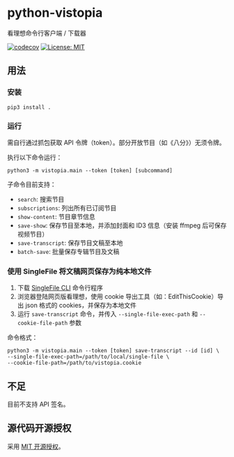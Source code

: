 # python-vistopia

看理想命令行客户端 / 下载器

[![codecov](https://codecov.io/gh/chazeon/python-vistopia/graph/badge.svg?token=UESNMCBB87)](https://codecov.io/gh/chazeon/python-vistopia)
[![License: MIT](https://img.shields.io/badge/License-MIT-yellow.svg)](https://opensource.org/licenses/MIT)

## 用法

### 安装

```
pip3 install .
```

### 运行

需自行通过抓包获取 API 令牌（token）。部分开放节目（如《八分》）无须令牌。

执行以下命令运行：
```
python3 -m vistopia.main --token [token] [subcommand]
```

子命令目前支持：
- `search`: 搜索节目
- `subscriptions`: 列出所有已订阅节目
- `show-content`: 节目章节信息
- `save-show`: 保存节目至本地，并添加封面和 ID3 信息（安装 ffmpeg 后可保存视频节目）
- `save-transcript`: 保存节目文稿至本地
- `batch-save`: 批量保存专辑节目及文稿

### 使用 SingleFile 将文稿网页保存为纯本地文件

1. 下载 [SingleFile CLI](https://github.com/gildas-lormeau/single-file-cli/releases) 命令行程序
2. 浏览器登陆网页版看理想，使用 cookie 导出工具（如：EditThisCookie）导出 json 格式的 cookies，并保存为本地文件
3. 运行 `save-transcript` 命令，并传入 `--single-file-exec-path` 和 `--cookie-file-path` 参数

命令格式：
```
python3 -m vistopia.main --token [token] save-transcript --id [id] \
--single-file-exec-path=/path/to/local/single-file \
--cookie-file-path=/path/to/vistopia.cookie
```

## 不足

目前不支持 API 签名。

## 源代码开源授权

采用 [MIT 开源授权](./LICENCE)。
